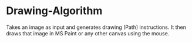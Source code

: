 # Drawing-Algorithm
Takes an image as input and generates drawing (Path) instructions. It then draws that image in MS Paint or any other canvas using the mouse.
